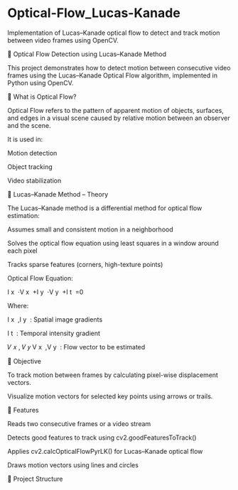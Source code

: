 

# Optical-Flow_Lucas-Kanade
Implementation of Lucas–Kanade optical flow to detect and track motion between video frames using OpenCV.

🎥 Optical Flow Detection using Lucas–Kanade Method


This project demonstrates how to detect motion between consecutive video frames using the Lucas–Kanade Optical Flow algorithm, implemented in Python using OpenCV.


🧠 What is Optical Flow?

Optical Flow refers to the pattern of apparent motion of objects, surfaces, and edges in a visual scene caused by relative motion between an observer and the scene.

It is used in:

Motion detection

Object tracking

Video stabilization


📌 Lucas–Kanade Method – Theory

The Lucas–Kanade method is a differential method for optical flow estimation:

Assumes small and consistent motion in a neighborhood

Solves the optical flow equation using least squares in a window around each pixel

Tracks sparse features (corners, high-texture points)


Optical Flow Equation:


I 
x
​
 ⋅V 
x
​
 +I 
y
​
 ⋅V 
y
​
 +I 
t
​
 =0


 Where:

I 
x
​
 ,I 
y
​
 : Spatial image gradients


 I 
t
​
 : Temporal intensity gradient


𝑉
𝑥
,
𝑉
𝑦
V 
x
​
 ,V 
y
​
 : Flow vector to be estimated
 
 
 🎯 Objective



To track motion between frames by calculating pixel-wise displacement vectors.


Visualize motion vectors for selected key points using arrows or trails.


 
📂 Features

Reads two consecutive frames or a video stream

Detects good features to track using cv2.goodFeaturesToTrack()

Applies cv2.calcOpticalFlowPyrLK() for Lucas–Kanade optical flow

Draws motion vectors using lines and circles



📁 Project Structure
